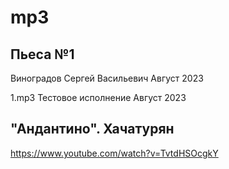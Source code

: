 # mp3

## Пьеса №1
Виноградов Сергей Васильевич
Август 2023

1.mp3
Тестовое исполнение
Август 2023



## "Андантино". Хачатурян
https://www.youtube.com/watch?v=TvtdHSOcgkY
